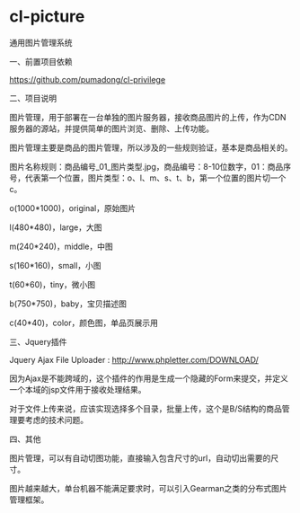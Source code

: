 cl-picture
==================

通用图片管理系统


一、前置项目依赖

https://github.com/pumadong/cl-privilege

二、项目说明

图片管理，用于部署在一台单独的图片服务器，接收商品图片的上传，作为CDN服务器的源站，并提供简单的图片浏览、删除、上传功能。

图片管理主要是商品的图片管理，所以涉及的一些规则验证，基本是商品相关的。

图片名称规则：商品编号_01_图片类型.jpg，商品编号：8-10位数字，01：商品序号，代表第一个位置，图片类型：o、l、m、s、t、b，第一个位置的图片切一个c。

o(1000*1000)，original，原始图片

l(480*480)，large，大图

m(240*240)，middle，中图

s(160*160)，small，小图

t(60*60)，tiny，微小图

b(750*750)，baby，宝贝描述图

c(40*40)，color，颜色图，单品页展示用

三、Jquery插件

Jquery Ajax File Uploader	: http://www.phpletter.com/DOWNLOAD/

因为Ajax是不能跨域的，这个插件的作用是生成一个隐藏的Form来提交，并定义一个本域的jsp文件用于接收处理结果。

对于文件上传来说，应该实现选择多个目录，批量上传，这个是B/S结构的商品管理要考虑的技术问题。

四、其他


图片管理，可以有自动切图功能，直接输入包含尺寸的url，自动切出需要的尺寸。

图片越来越大，单台机器不能满足要求时，可以引入Gearman之类的分布式图片管理框架。
